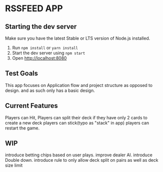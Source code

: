 # RSSFEED APP

## Starting the dev server

Make sure you have the latest Stable or LTS version of Node.js installed.

1. Run `npm install` or `yarn install`
2. Start the dev server using `npm start`
3. Open [http://localhost:8080](http://localhost:8080)

## Test Goals

This app focuses on Application flow and project structure as opposed to design. and as such only has a basic design.


## Current Features
Players can Hit,
Players can split their deck if they have only 2 cards to create a new deck
players can stick(typo as "stack" in app)
players can restart the game.

## WIP
introduce betting chips based on user plays.
improve dealer AI.
introduce Double down.
introduce rule to only allow deck split on pairs as well as deck size limit

